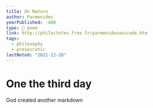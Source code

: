 ```yaml
---
title: On Nature
author: Parmenides
yearPublished: -480
type: 📜 poem
link: http://philoctetes.free.fr/parmenidesunicode.htm
tags:
  - philosophy
  - presocratic
lastNoted: "2021-12-28"
---
```


# One the third day

God created another markdown
